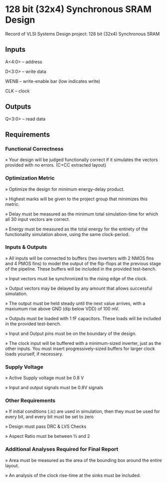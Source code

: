 # 128 bit (32x4) Synchronous SRAM Design
Record of VLSI Systems Design project: 128 bit (32x4) Synchronous SRAM

## Inputs
A<4:0> – address

D<3:0> – write data

WENB – write-enable bar (low indicates write)

CLK – clock
## Outputs
Q<3:0> – read data
## Requirements
### Functional Correctness 
» Your design will be judged functionally correct if it simulates the 
vectors provided with no errors. (C+CC extracted layout)
### Optimization Metric 
» Optimize the design for minimum energy-delay product.

» Highest marks will be given to the project group that minimizes 
this metric. 

» Delay must be measured as the minimum total simulation-time 
for which all 30 input vectors are correct. 

» Energy must be measured as the total energy for the entirety of 
the functionality simulation above, using the same clock-period.
### Inputs & Outputs
» All inputs will be connected to buffers (two inverters with 2 NMOS fins and 4 PMOS fins) to model the output of the flip-flops at the previous stage of the pipeline. These buffers will be included in the provided test-bench.

» Input vectors must be synchronized to the rising edge of the clock. 

» Output vectors may be delayed by any amount that allows successful simulation.

» The output must be held steady until the next value arrives, with a maxiumum rise above GND (dip below VDD) of 100 mV.

» Outputs must be loaded with 1 fF capacitors. These loads will be included in the provided test-bench.

» Input and Output pins must be on the boundary of the design. 

» The clock input will be buffered with a minimum-sized inverter, just as the other inputs. You must insert progressively-sized buffers for larger clock loads yourself, if necessary.
### Supply Voltage 
» Active Supply voltage must be 0.8 V 

» Input and output signals must be 0.8V signals 

### Other Requirements
» If initial conditions (.ic) are used in simulation, then they must be 
used for every bit, and every bit must be set to zero

» Design must pass DRC & LVS Checks

» Aspect Ratio must be between ½ and 2

### Additional Analyses Required for Final Report 

» Area must be measured as the area of the bounding box around 
the entire layout.

» An analysis of the clock rise-time at the sinks must be included.
